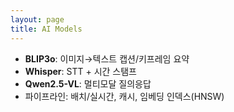 ```yaml
---
layout: page
title: AI Models
---
```


- **BLIP3o**: 이미지→텍스트 캡션/키프레임 요약
- **Whisper**: STT + 시간 스탬프
- **Qwen2.5-VL**: 멀티모달 질의응답
- 파이프라인: 배치/실시간, 캐시, 임베딩 인덱스(HNSW)
